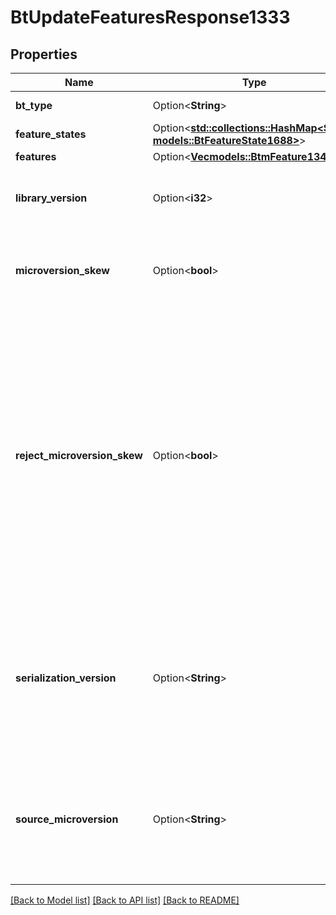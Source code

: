 # BtUpdateFeaturesResponse1333

## Properties

Name | Type | Description | Notes
------------ | ------------- | ------------- | -------------
**bt_type** | Option<**String**> | Type of JSON object. | [optional]
**feature_states** | Option<[**std::collections::HashMap<String, models::BtFeatureState1688>**](BTFeatureState-1688.md)> |  | [optional]
**features** | Option<[**Vec<models::BtmFeature134>**](BTMFeature-134.md)> |  | [optional]
**library_version** | Option<**i32**> | FeatureScript version used in the Part Studio. Do not modify. | [optional]
**microversion_skew** | Option<**bool**> | On output, `true` indicates a microversion mismatch was encountered. | [optional]
**reject_microversion_skew** | Option<**bool**> | If `true`, the call will refuse to make the addition if the current microversion for the document does not match the source microversion. If `false`, a best-effort attempt is made to re-interpret the feature addition in the context of a newer document microversion. | [optional]
**serialization_version** | Option<**String**> | Version of the structure serialization rules used to encode the output. This enables incompatibility detection during software updates. | [optional]
**source_microversion** | Option<**String**> | The state from which the result was extracted. Geometry ID interpretation is dependent on this document microversion. | [optional]

[[Back to Model list]](../README.md#documentation-for-models) [[Back to API list]](../README.md#documentation-for-api-endpoints) [[Back to README]](../README.md)


